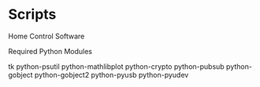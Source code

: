 # Scripts
Home Control Software

Required Python Modules

tk
python-psutil
python-mathlibplot
python-crypto
python-pubsub
python-gobject
python-gobject2
python-pyusb
python-pyudev
